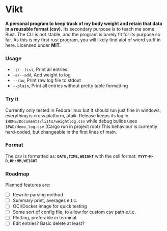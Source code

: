 # Vikt
**A personal program to keep track of my body weight and retain that data in a reusable format (csv).**
Its secondary purpose is to teach me some Rust. 
The CLI is not stable, and the program is barely fit for its purpose so far.
As this is my first rust program, you will likely find alot of wierd stuff in here.
Licensed under **MIT**.

### Usage
- `-l/--list`, Print all entries 
- `-a/--add`, Add weight to log
- `--raw`, Print raw log file to stdout
- `--plain`, Print all entries without pretty table formatting

### Try it
Currently only tested in Fedora linux but it should run just fine in windows, everything is cross platform, afaik.
Release keeps its log in `$HOME/Documents/lists/weightlog.csv` while debug builds uses `$PWD/demo_log.csv` (Cargo run in project root)
This behaviour is currently hard-coded, but changeable in the first lines of main.

### Format
The csv is formatted as:
**`DATE,TIME,WEIGHT`**
with the cell format:
**`YYYY-M-D,HH:MM,WEIGHT`**

### Roadmap
Planned features are:
- [ ] Rewrite parsing method
- [ ] Summary print, averages e.t.c.
- [ ] OCI/Docker image for quick testing
- [ ] Some sort of config file, to allow for custom csv path e.t.c.
- [ ] Plotting, preferable in terminal.
- [ ] Edit entries? Basic delete at least?
